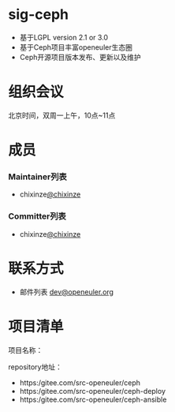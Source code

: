 
# sig-ceph

- 基于LGPL version 2.1 or 3.0
- 基于Ceph项目丰富openeuler生态圈
- Ceph开源项目版本发布、更新以及维护



# 组织会议

北京时间，双周一上午，10点~11点


# 成员


### Maintainer列表

- chixinze[@chixinze](https://gitee.com/chixinze)



### Committer列表

- chixinze[@chixinze](https://gitee.com/chixinze)



# 联系方式


- 邮件列表 <dev@openeuler.org>



# 项目清单


项目名称：

repository地址：

- https:/gitee.com/src-openeuler/ceph
- https:/gitee.com/src-openeuler/ceph-deploy
- https:/gitee.com/src-openeuler/ceph-ansible
